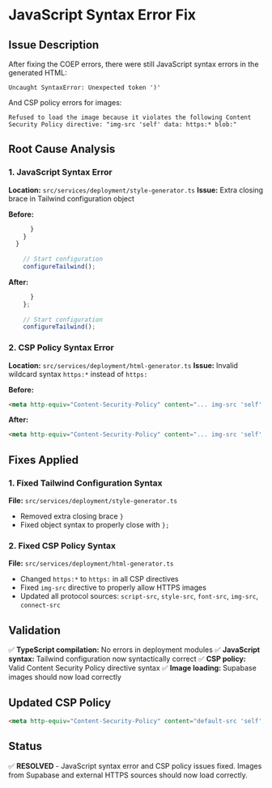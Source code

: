 # JavaScript Syntax Error Fix

## Issue Description
After fixing the COEP errors, there were still JavaScript syntax errors in the generated HTML:

```
Uncaught SyntaxError: Unexpected token ')'
```

And CSP policy errors for images:
```
Refused to load the image because it violates the following Content Security Policy directive: "img-src 'self' data: https:* blob:"
```

## Root Cause Analysis

### 1. JavaScript Syntax Error
**Location:** `src/services/deployment/style-generator.ts`
**Issue:** Extra closing brace in Tailwind configuration object

**Before:**
```javascript
      }
    }
  }
    
    // Start configuration
    configureTailwind();
```

**After:**
```javascript
      }
    };
    
    // Start configuration
    configureTailwind();
```

### 2. CSP Policy Syntax Error
**Location:** `src/services/deployment/html-generator.ts`
**Issue:** Invalid wildcard syntax `https:*` instead of `https:`

**Before:**
```html
<meta http-equiv="Content-Security-Policy" content="... img-src 'self' data: https:* blob: ...">
```

**After:**
```html
<meta http-equiv="Content-Security-Policy" content="... img-src 'self' data: https: blob: ...">
```

## Fixes Applied

### 1. Fixed Tailwind Configuration Syntax
**File:** `src/services/deployment/style-generator.ts`
- Removed extra closing brace `}`
- Fixed object syntax to properly close with `};`

### 2. Fixed CSP Policy Syntax
**File:** `src/services/deployment/html-generator.ts`
- Changed `https:*` to `https:` in all CSP directives
- Fixed `img-src` directive to properly allow HTTPS images
- Updated all protocol sources: `script-src`, `style-src`, `font-src`, `img-src`, `connect-src`

## Validation
✅ **TypeScript compilation:** No errors in deployment modules
✅ **JavaScript syntax:** Tailwind configuration now syntactically correct
✅ **CSP policy:** Valid Content Security Policy directive syntax
✅ **Image loading:** Supabase images should now load correctly

## Updated CSP Policy
```html
<meta http-equiv="Content-Security-Policy" content="default-src 'self'; script-src 'self' 'unsafe-inline' 'unsafe-eval' https:; style-src 'self' 'unsafe-inline' https:; font-src 'self' https:; img-src 'self' data: https: blob:; connect-src 'self' https:; frame-src 'none'; object-src 'none';">
```

## Status
✅ **RESOLVED** - JavaScript syntax error and CSP policy issues fixed. Images from Supabase and external HTTPS sources should now load correctly.
